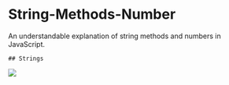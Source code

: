 # String-Methods-Number
An understandable explanation of string methods and numbers in JavaScript.

`## Strings`

<img src="https://dmitripavlutin.com/what-is-string-in-javascript/cover.png">
